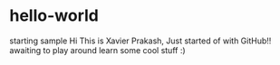 # hello-world
starting sample
Hi This is Xavier Prakash,
Just started of with GitHub!!
awaiting to play around learn some cool stuff :)
